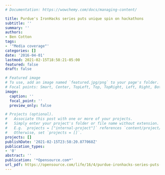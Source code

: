 ```yaml
---
# Documentation: https://wowchemy.com/docs/managing-content/

title: Purdue's IronHacks series puts unique spin on hackathons
subtitle: ''
summary: ''
authors:
- Ben Cotton
tags:
- '"Media coverage"'
categories: []
date: '2016-04-01'
lastmod: 2021-02-15T18:58:21-05:00
featured: false
draft: false

# Featured image
# To use, add an image named `featured.jpg/png` to your page's folder.
# Focal points: Smart, Center, TopLeft, Top, TopRight, Left, Right, BottomLeft, Bottom, BottomRight.
image:
  caption: ''
  focal_point: ''
  preview_only: false

# Projects (optional).
#   Associate this post with one or more of your projects.
#   Simply enter your project's folder or file name without extension.
#   E.g. `projects = ["internal-project"]` references `content/project/deep-learning/index.md`.
#   Otherwise, set `projects = []`.
projects: []
publishDate: '2021-02-15T23:58:20.877068Z'
publication_types:
- '0'
abstract: ''
publication: '*Opensource.com*'
url_pdf: https://opensource.com/life/16/4/purdue-ironhacks-series-puts-unique-spin-hackathons
---
```

